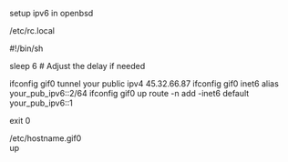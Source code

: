 setup ipv6 in openbsd 


/etc/rc.local

#!/bin/sh

sleep 6 # Adjust the delay if needed

ifconfig gif0 tunnel your public ipv4 45.32.66.87
ifconfig gif0 inet6 alias your_pub_ipv6::2/64
ifconfig gif0 up
route -n add -inet6 default your_pub_ipv6::1

exit 0


/etc/hostname.gif0                         
up
